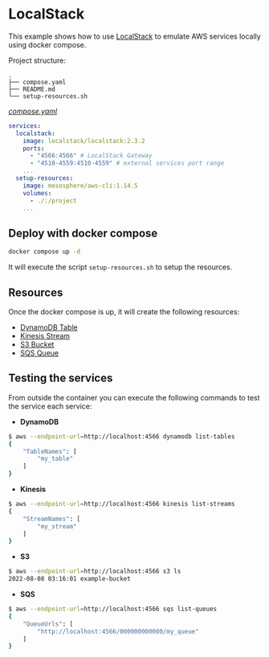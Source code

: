# LocalStack

This example shows how to use [LocalStack](https://localstack.cloud/) to emulate AWS services locally using docker compose.

Project structure:

```text
.
├── compose.yaml
├── README.md
└── setup-resources.sh
```

[_compose.yaml_](compose.yaml)

```yml
services:
  localstack:
    image: localstack/localstack:2.3.2
    ports:
      - "4566:4566" # LocalStack Gateway
      - "4510-4559:4510-4559" # external services port range
    ...
  setup-resources:
    image: mesosphere/aws-cli:1.14.5
    volumes:
      - ./:/project
    ...
```

## Deploy with docker compose

```sh
docker compose up -d
```

It will execute the script `setup-resources.sh` to setup the resources.

## Resources

Once the docker compose is up, it will create the following resources:

- [DynamoDB Table](https://docs.aws.amazon.com/amazondynamodb/latest/developerguide/Introduction.html)
- [Kinesis Stream](https://docs.aws.amazon.com/streams/latest/dev/getting-started.html)
- [S3 Bucket](https://docs.aws.amazon.com/AmazonS3/latest/userguide/Welcome.html)
- [SQS Queue](https://docs.aws.amazon.com/AWSSimpleQueueService/latest/SQSDeveloperGuide/welcome.html)

## Testing the services

From outside the container you can execute the following commands to test the service each service:

- **DynamoDB**

```sh
$ aws --endpoint-url=http://localhost:4566 dynamodb list-tables
{
    "TableNames": [
        "my_table"
    ]
}
```

- **Kinesis**

```sh
$ aws --endpoint-url=http://localhost:4566 kinesis list-streams
{
    "StreamNames": [
        "my_stream"
    ]
}
```

- **S3**

```sh
$ aws --endpoint-url=http://localhost:4566 s3 ls
2022-08-08 03:16:01 example-bucket
```

- **SQS**

```sh
$ aws --endpoint-url=http://localhost:4566 sqs list-queues
{
    "QueueUrls": [
        "http://localhost:4566/000000000000/my_queue"
    ]
}
```
